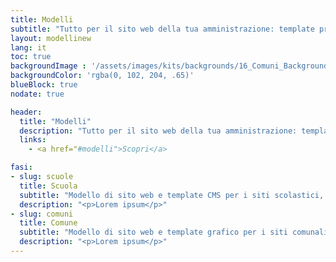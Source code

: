 ```yaml
---
title: Modelli
subtitle: "Tutto per il sito web della tua amministrazione: template pronti per l'uso e un pacchetto di risorse per aiutarti a rispondere ai bisogni dei tuoi utenti."
layout: modellinew
lang: it
toc: true
backgroundImage : '/assets/images/kits/backgrounds/16_Comuni_Background.png'
backgroundColor: 'rgba(0, 102, 204, .65)'
blueBlock: true
nodate: true

header:
  title: "Modelli"
  description: "Tutto per il sito web della tua amministrazione: template pronti per l'uso e un pacchetto di risorse per aiutarti a rispondere ai bisogni dei tuoi utenti"
  links:
    - <a href="#modelli">Scopri</a>

fasi:
- slug: scuole
  title: Scuola
  subtitle: "Modello di sito web e template CMS per i siti scolastici, gratis e a disposizione di tutti"
  description: "<p>Lorem ipsum</p>"
- slug: comuni
  title: Comune
  subtitle: "Modello di sito web e template grafico per i siti comunali, gratis e a disposizione di tutti "  
  description: "<p>Lorem ipsum</p>"
---
```

